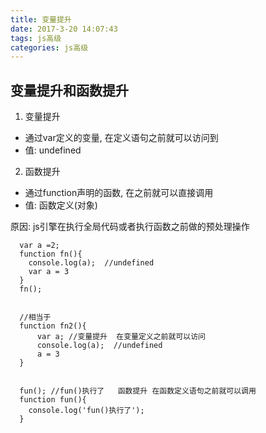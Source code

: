 ```yaml
---
title: 变量提升
date: 2017-3-20 14:07:43
tags: js高级
categories: js高级
---
```


## 变量提升和函数提升
1. 变量提升
  * 通过var定义的变量, 在定义语句之前就可以访问到
  * 值: undefined
2. 函数提升
  * 通过function声明的函数, 在之前就可以直接调用
  * 值: 函数定义(对象)

原因: js引擎在执行全局代码或者执行函数之前做的预处理操作

	  var a =2;
	  function fn(){
	    console.log(a);  //undefined
	    var a = 3
	  }
	  fn();
	
	
	  //相当于
	  function fn2(){
	      var a; //变量提升  在变量定义之前就可以访问
	      console.log(a);  //undefined
	      a = 3
	  }
	  
	  
	  fun(); //fun()执行了   函数提升 在函数定义语句之前就可以调用
	  function fun(){
	    console.log('fun()执行了');
	  }